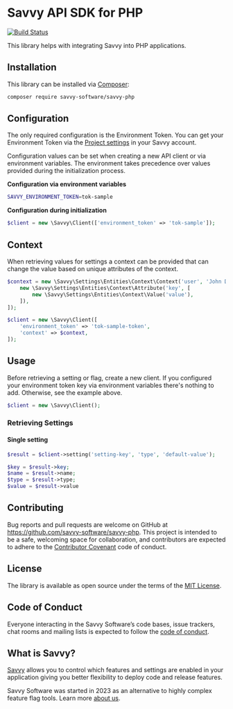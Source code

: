 # Savvy API SDK for PHP 

[![Build Status](https://github.com/savvy-software/savvy-php/actions/workflows/tests.yml/badge.svg)](https://github.com/savvy-software/savvy-php)

This library helps with integrating Savvy into PHP applications.

## Installation

This library can be installed via [Composer](https://getcomposer.org):

```bash
composer require savvy-software/savvy-php
```

## Configuration

The only required configuration is the Environment Token. You can get your Environment Token via the [Project settings](https://app.havesavvy.com/admin/projects) in your Savvy account.

Configuration values can be set when creating a new API client or via environment variables. The environment takes precedence over values provided during the initialization process.

**Configuration via environment variables**

```bash
SAVVY_ENVIRONMENT_TOKEN=tok-sample
```

**Configuration during initialization**

```php
$client = new \Savvy\Client(['environment_token' => 'tok-sample']);
```

## Context

When retrieving values for settings a context can be provided that can change the value based on unique attributes of the context.

```php
$context = new \Savvy\Settings\Entities\Context\Context('user', 'John Doe', 'john-doe', [
    new \Savvy\Settings\Entities\Context\Attribute('key', [
        new \Savvy\Settings\Entities\Context\Value('value'),
    ]),
]);

$client = new \Savvy\Client([
    'environment_token' => 'tok-sample-token',
    'context' => $context,
]);
```

## Usage

Before retrieving a setting or flag, create a new client. If you configured your environment token key via environment variables there's nothing to add. Otherwise, see the example above.

```php
$client = new \Savvy\Client();
```

### Retrieving Settings

#### Single setting

```php
$result = $client->setting('setting-key', 'type', 'default-value');

$key = $result->key;
$name = $result->name;
$type = $result->type;
$value = $result->value
```

## Contributing

Bug reports and pull requests are welcome on GitHub at https://github.com/savvy-software/savvy-php. This project is intended to be a safe, welcoming space for collaboration, and contributors are expected to adhere to the [Contributor Covenant](http://contributor-covenant.org) code of conduct.

## License

The library is available as open source under the terms of the [MIT License](http://opensource.org/licenses/MIT).

## Code of Conduct

Everyone interacting in the Savvy Software’s code bases, issue trackers, chat rooms and mailing lists is expected to follow the [code of conduct](https://github.com/savvy-software/savvy-php/blob/master/CODE_OF_CONDUCT.md).

## What is Savvy?

[Savvy](https://havesavvy.com/) allows you to control which features and settings are enabled in your application giving you better flexibility to deploy code and release features.

Savvy Software was started in 2023 as an alternative to highly complex feature flag tools. Learn more [about us](https://havesavvy.com/).
